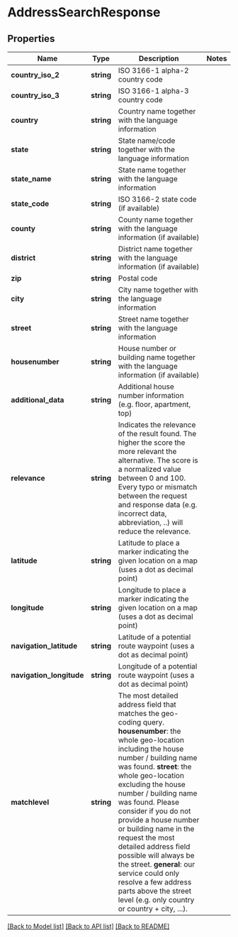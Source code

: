 # AddressSearchResponse

## Properties
Name | Type | Description | Notes
------------ | ------------- | ------------- | -------------
**country_iso_2** | **string** | ISO 3166-1 alpha-2 country code | 
**country_iso_3** | **string** | ISO 3166-1 alpha-3 country code | 
**country** | **string** | Country name together with the language information | 
**state** | **string** | State name/code together with the language information | 
**state_name** | **string** | State name together with the language information | 
**state_code** | **string** | ISO 3166-2 state code (if available) | 
**county** | **string** | County name together with the language information (if available) | 
**district** | **string** | District name together with the language information (if available) | 
**zip** | **string** | Postal code | 
**city** | **string** | City name together with the language information | 
**street** | **string** | Street name together with the language information | 
**housenumber** | **string** | House number or building name together with the language information (if available) | 
**additional_data** | **string** | Additional house number information (e.g. floor, apartment, top) | 
**relevance** | **string** | Indicates the relevance of the result found. The higher the score the more relevant the alternative. The score is a normalized value between 0 and 100. Every typo or mismatch between the request and response data (e.g. incorrect data, abbreviation, ..) will reduce the relevance. | 
**latitude** | **string** | Latitude to place a marker indicating the given location on a map (uses a dot as decimal point) | 
**longitude** | **string** | Longitude to place a marker indicating the given location on a map (uses a dot as decimal point) | 
**navigation_latitude** | **string** | Latitude of a potential route waypoint (uses a dot as decimal point) | 
**navigation_longitude** | **string** | Longitude of a potential route waypoint (uses a dot as decimal point) | 
**matchlevel** | **string** | The most detailed address field that matches the geo-coding query. **housenumber**: the whole geo-location including the house number / building name was found. **street**: the whole geo-location excluding the house number / building name was found. Please consider if you do not provide a house number or building name in the request the most detailed address field possible will always be the street. **general**: our service could only resolve a few address parts above the street level (e.g. only country or country + city, ...). | 

[[Back to Model list]](../README.md#documentation-for-models) [[Back to API list]](../README.md#documentation-for-api-endpoints) [[Back to README]](../README.md)


